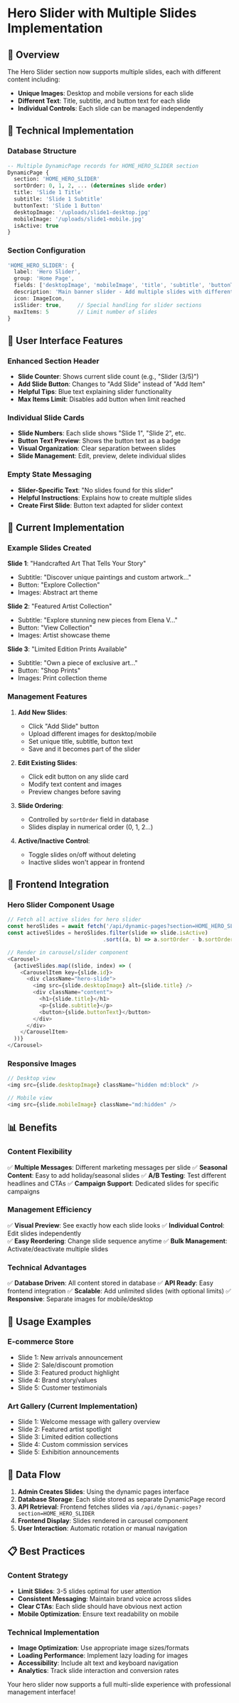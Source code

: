 # Hero Slider with Multiple Slides Implementation

## 🎠 Overview

The Hero Slider section now supports multiple slides, each with different content including:
- **Unique Images**: Desktop and mobile versions for each slide
- **Different Text**: Title, subtitle, and button text for each slide
- **Individual Controls**: Each slide can be managed independently

## 🔧 Technical Implementation

### **Database Structure**
```sql
-- Multiple DynamicPage records for HOME_HERO_SLIDER section
DynamicPage {
  section: 'HOME_HERO_SLIDER'
  sortOrder: 0, 1, 2, ... (determines slide order)
  title: 'Slide 1 Title'
  subtitle: 'Slide 1 Subtitle'
  buttonText: 'Slide 1 Button'
  desktopImage: '/uploads/slide1-desktop.jpg'
  mobileImage: '/uploads/slide1-mobile.jpg'
  isActive: true
}
```

### **Section Configuration**
```typescript
'HOME_HERO_SLIDER': {
  label: 'Hero Slider',
  group: 'Home Page',
  fields: ['desktopImage', 'mobileImage', 'title', 'subtitle', 'buttonText'],
  description: 'Main banner slider - Add multiple slides with different images and text for each slide',
  icon: ImageIcon,
  isSlider: true,     // Special handling for slider sections
  maxItems: 5         // Limit number of slides
}
```

## 🎨 User Interface Features

### **Enhanced Section Header**
- **Slide Counter**: Shows current slide count (e.g., "Slider (3/5)")
- **Add Slide Button**: Changes to "Add Slide" instead of "Add Item"
- **Helpful Tips**: Blue text explaining slider functionality
- **Max Items Limit**: Disables add button when limit reached

### **Individual Slide Cards**
- **Slide Numbers**: Each slide shows "Slide 1", "Slide 2", etc.
- **Button Text Preview**: Shows the button text as a badge
- **Visual Organization**: Clear separation between slides
- **Slide Management**: Edit, preview, delete individual slides

### **Empty State Messaging**
- **Slider-Specific Text**: "No slides found for this slider"
- **Helpful Instructions**: Explains how to create multiple slides
- **Create First Slide**: Button text adapted for slider context

## 📱 Current Implementation

### **Example Slides Created**

**Slide 1**: "Handcrafted Art That Tells Your Story"
- Subtitle: "Discover unique paintings and custom artwork..."
- Button: "Explore Collection"
- Images: Abstract art theme

**Slide 2**: "Featured Artist Collection"  
- Subtitle: "Explore stunning new pieces from Elena V..."
- Button: "View Collection"
- Images: Artist showcase theme

**Slide 3**: "Limited Edition Prints Available"
- Subtitle: "Own a piece of exclusive art..."
- Button: "Shop Prints"  
- Images: Print collection theme

### **Management Features**

1. **Add New Slides**:
   - Click "Add Slide" button
   - Upload different images for desktop/mobile
   - Set unique title, subtitle, button text
   - Save and it becomes part of the slider

2. **Edit Existing Slides**:
   - Click edit button on any slide card
   - Modify text content and images
   - Preview changes before saving

3. **Slide Ordering**:
   - Controlled by `sortOrder` field in database
   - Slides display in numerical order (0, 1, 2...)

4. **Active/Inactive Control**:
   - Toggle slides on/off without deleting
   - Inactive slides won't appear in frontend

## 🚀 Frontend Integration

### **Hero Slider Component Usage**
```typescript
// Fetch all active slides for hero slider
const heroSlides = await fetch('/api/dynamic-pages?section=HOME_HERO_SLIDER')
const activeSlides = heroSlides.filter(slide => slide.isActive)
                              .sort((a, b) => a.sortOrder - b.sortOrder)

// Render in carousel/slider component
<Carousel>
  {activeSlides.map((slide, index) => (
    <CarouselItem key={slide.id}>
      <div className="hero-slide">
        <img src={slide.desktopImage} alt={slide.title} />
        <div className="content">
          <h1>{slide.title}</h1>
          <p>{slide.subtitle}</p>
          <button>{slide.buttonText}</button>
        </div>
      </div>
    </CarouselItem>
  ))}
</Carousel>
```

### **Responsive Images**
```typescript
// Desktop view
<img src={slide.desktopImage} className="hidden md:block" />

// Mobile view  
<img src={slide.mobileImage} className="md:hidden" />
```

## 📊 Benefits

### **Content Flexibility**
✅ **Multiple Messages**: Different marketing messages per slide
✅ **Seasonal Content**: Easy to add holiday/seasonal slides
✅ **A/B Testing**: Test different headlines and CTAs
✅ **Campaign Support**: Dedicated slides for specific campaigns

### **Management Efficiency**
✅ **Visual Preview**: See exactly how each slide looks
✅ **Individual Control**: Edit slides independently  
✅ **Easy Reordering**: Change slide sequence anytime
✅ **Bulk Management**: Activate/deactivate multiple slides

### **Technical Advantages**
✅ **Database Driven**: All content stored in database
✅ **API Ready**: Easy frontend integration
✅ **Scalable**: Add unlimited slides (with optional limits)
✅ **Responsive**: Separate images for mobile/desktop

## 🎯 Usage Examples

### **E-commerce Store**
- Slide 1: New arrivals announcement
- Slide 2: Sale/discount promotion  
- Slide 3: Featured product highlight
- Slide 4: Brand story/values
- Slide 5: Customer testimonials

### **Art Gallery (Current Implementation)**
- Slide 1: Welcome message with gallery overview
- Slide 2: Featured artist spotlight
- Slide 3: Limited edition collections
- Slide 4: Custom commission services
- Slide 5: Exhibition announcements

## 🔄 Data Flow

1. **Admin Creates Slides**: Using the dynamic pages interface
2. **Database Storage**: Each slide stored as separate DynamicPage record
3. **API Retrieval**: Frontend fetches slides via `/api/dynamic-pages?section=HOME_HERO_SLIDER`
4. **Frontend Display**: Slides rendered in carousel component
5. **User Interaction**: Automatic rotation or manual navigation

## 📋 Best Practices

### **Content Strategy**
- **Limit Slides**: 3-5 slides optimal for user attention
- **Consistent Messaging**: Maintain brand voice across slides
- **Clear CTAs**: Each slide should have obvious next action
- **Mobile Optimization**: Ensure text readability on mobile

### **Technical Implementation**
- **Image Optimization**: Use appropriate image sizes/formats
- **Loading Performance**: Implement lazy loading for images
- **Accessibility**: Include alt text and keyboard navigation
- **Analytics**: Track slide interaction and conversion rates

Your hero slider now supports a full multi-slide experience with professional management interface!
